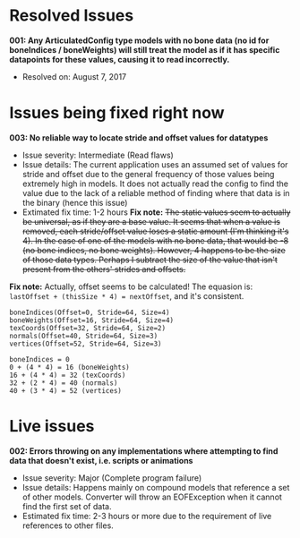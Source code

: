 # Resolved Issues

**001: Any ArticulatedConfig type models with no bone data (no id for boneIndices / boneWeights) will still treat the model as if it has specific datapoints for these values, causing it to read incorrectly.**
 - Resolved on: August 7, 2017
 
# Issues being fixed right now

**003: No reliable way to locate stride and offset values for datatypes**
 - Issue severity: Intermediate (Read flaws)
 - Issue details: The current application uses an assumed set of values for stride and offset due to the general frequency of those values being extremely high in models. It does not actually read the config to find the value due to the lack of a reliable method of finding where that data is in the binary (hence this issue)
  - Extimated fix time: 1-2 hours
**Fix note:** ~~The static values seem to actually be universal, as if they are a base value. It seems that when a value is removed, each stride/offset value loses a static amount (I'm thinking it's 4). In the case of one of the models with no bone data, that would be -8 (no bone indices, no bone weights). However, 4 happens to be the size of those data types. Perhaps I subtract the size of the value that isn't present from the others' strides and offsets.~~
 
**Fix note:** Actually, offset seems to be calculated!
The equasion is: `lastOffset + (thisSize * 4) = nextOffset`, and it's consistent.
```
boneIndices(Offset=0, Stride=64, Size=4)
boneWeights(Offset=16, Stride=64, Size=4)
texCoords(Offset=32, Stride=64, Size=2)
normals(Offset=40, Stride=64, Size=3)
vertices(Offset=52, Stride=64, Size=3)

boneIndices = 0
0 + (4 * 4) = 16 (boneWeights)
16 + (4 * 4) = 32 (texCoords)
32 + (2 * 4) = 40 (normals)
40 + (3 * 4) = 52 (vertices)
```

# Live issues
 
**002: Errors throwing on any implementations where attempting to find data that doesn't exist, i.e. scripts or animations**
 - Issue severity: Major (Complete program failure)
 - Issue details: Happens mainly on compound models that reference a set of other models. Converter will throw an EOFException when it cannot find the first set of data.
 - Estimated fix time: 2-3 hours or more due to the requirement of live references to other files.
